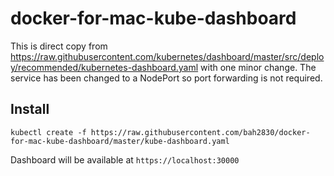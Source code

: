 # docker-for-mac-kube-dashboard

This is direct copy from https://raw.githubusercontent.com/kubernetes/dashboard/master/src/deploy/recommended/kubernetes-dashboard.yaml with one minor change. The service has been changed to a NodePort so port forwarding is not required.


## Install
`kubectl create -f https://raw.githubusercontent.com/bah2830/docker-for-mac-kube-dashboard/master/kube-dashboard.yaml`

Dashboard will be available at `https://localhost:30000`
